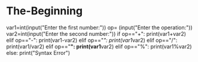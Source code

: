 # The-Beginning
var1=int(input("Enter the first number:"))
op=   (input("Enter the operation:"))
var2=int(input("Enter the second number:"))
if op=="+":
    print(var1+var2)
elif op=="-":
    print(var1-var2)
elif op=="*":
    print(var1*var2)
elif op=="/":
    print(var1/var2)
elif op=="**":
    print(var1**var2)
elif op=="%":
    print(var1%var2)
else:
    print("Syntax Error")
